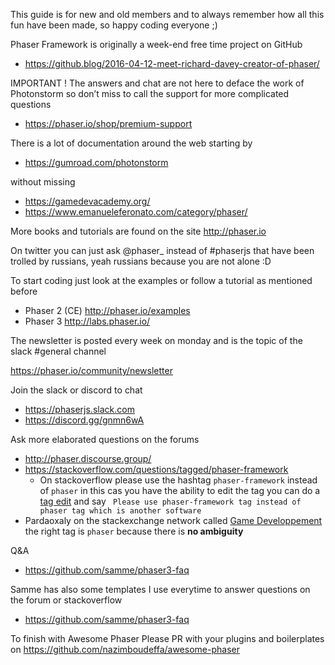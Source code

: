 This guide is for new and old members and to always remember how all this fun have been made, so happy coding everyone ;)

Phaser Framework is originally a week-end free time project on GitHub 
- https://github.blog/2016-04-12-meet-richard-davey-creator-of-phaser/

IMPORTANT !
The answers and chat are not here to deface the work of Photonstorm so don’t miss to call the support for more complicated questions 
- https://phaser.io/shop/premium-support

There is a lot of documentation around the web starting by 
- https://gumroad.com/photonstorm

without missing
- https://gamedevacademy.org/
- https://www.emanueleferonato.com/category/phaser/

More books and tutorials are found on the site http://phaser.io

On twitter you can just ask @phaser_ instead of #phaserjs that have been trolled by russians, yeah russians because you are not alone :D

To start coding just look at the examples or follow a tutorial as mentioned before
- Phaser 2 (CE) http://phaser.io/examples
- Phaser 3 http://labs.phaser.io/

The newsletter is posted every week on monday and is the topic of the slack #general channel

https://phaser.io/community/newsletter

Join the slack or discord to chat
- https://phaserjs.slack.com
- https://discord.gg/gnmn6wA

Ask more elaborated questions on the forums
- http://phaser.discourse.group/
- https://stackoverflow.com/questions/tagged/phaser-framework
  - On stackoverflow please use the hashtag `phaser-framework` instead of `phaser` in this cas you have the ability to edit the tag you can do a [tag edit](https://stackoverflow.com/help/badges/5/organizer) and say ` Please use phaser-framework tag instead of phaser tag which is another software`
- Pardaoxaly on the stackexchange network called [Game Developpement](https://gamedev.stackexchange.com/questions/tagged/phaser) the right tag is `phaser` because there is **no ambiguity**

Q&A
- https://github.com/samme/phaser3-faq

Samme has also some templates I use everytime to answer questions on the forum or stackoverflow 
- https://github.com/samme/phaser3-faq

To finish with Awesome Phaser
Please PR with your plugins and boilerplates on https://github.com/nazimboudeffa/awesome-phaser
